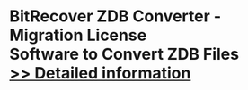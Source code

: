 # BitRecover ZDB Converter - Migration License<br />Software to Convert ZDB Files<br />[>> Detailed information](https://secure.shareit.com/shareit/product.html?productid=300945057&affiliateid=200057808)